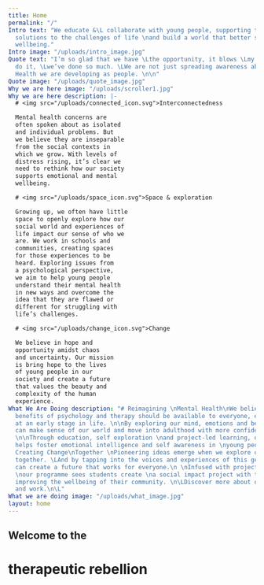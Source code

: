 ```yaml
---
title: Home
permalink: "/"
Intro text: "We educate &\L collaborate with young people, supporting them \nto develop
  solutions to the challenges of life \nand build a world that better supports their
  wellbeing."
Intro image: "/uploads/intro_image.jpg"
Quote text: "I’m so glad that we have \Lthe opportunity, it blows \Lmy mind how we
  do it, \Lwe’ve done so much. \LWe are not just spreading awareness about \LMental
  Health we are developing as people. \n\n"
Quote image: "/uploads/quote_image.jpg"
Why we are here image: "/uploads/scroller1.jpg"
Why we are here description: |-
  # <img src="/uploads/connected_icon.svg">Interconnectedness

  Mental health concerns are
  often spoken about as isolated
  and individual problems. But
  we believe they are inseparable
  from the social contexts in
  which we grow. With levels of
  distress rising, it’s clear we
  need to rethink how our society
  supports emotional and mental
  wellbeing.

  # <img src="/uploads/space_icon.svg">Space & exploration

  Growing up, we often have little
  space to openly explore how our
  social world and experiences of
  life impact our sense of who we
  are. We work in schools and
  communities, creating spaces
  for those experiences to be
  heard. Exploring issues from
  a psychological perspective,
  we aim to help young people
  understand their mental health
  in new ways and overcome the
  idea that they are flawed or
  different for struggling with
  life’s challenges.

  # <img src="/uploads/change_icon.svg">Change

  We believe in hope and
  opportunity amidst chaos
  and uncertainty. Our mission
  is bring hope to the lives
  of young people in our
  society and create a future
  that values the beauty and
  complexity of the human
  experience.
What We Are Doing description: "# Reimagining \nMental Health\nWe believe that the
  benefits of psychology and therapy should be available to everyone, especially \nthose
  at an early stage in life. \n\nBy exploring our mind, emotions and behaviour, we
  can make sense of our world and move into adulthood with more confidence and purpose.
  \n\nThrough education, self exploration \nand project-led learning, our programme
  helps foster emotional intelligence and self awareness in \nyoung people. \n\n#
  Creating Change\nTogether \nPioneering ideas emerge when we explore our problems
  together. \LAnd by tapping into the voices and experiences of this generation, we
  can create a future that works for everyone.\n \nInfused with project-led learning,
  \nour programme sees students create \na social impact project with the aim \nof
  improving the wellbeing of their community. \n\LDiscover more about our programme
  and work.\n\L"
What we are doing image: "/uploads/what_image.jpg"
layout: home
---
```


## Welcome to the
# therapeutic rebellion